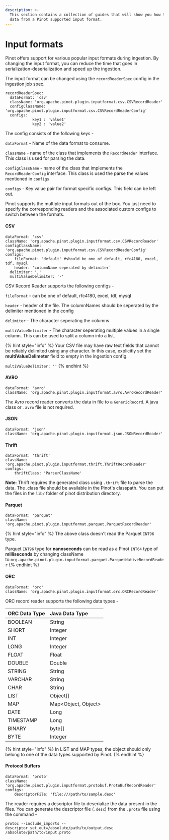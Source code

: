```yaml
---
description: >-
  This section contains a collection of guides that will show you how to import
  data from a Pinot supported input format.
---
```


# Input formats

Pinot offers support for various popular input formats during ingestion. By changing the input format, you can reduce the time that goes in serialization-deserialization and speed up the ingestion.

The input format can be changed using the `recordReaderSpec` config in the ingestion job spec.

```text
recordReaderSpec:
  dataFormat: 'csv'
  className: 'org.apache.pinot.plugin.inputformat.csv.CSVRecordReader'
  configClassName: 'org.apache.pinot.plugin.inputformat.csv.CSVRecordReaderConfig'
  configs: 
			key1 : 'value1'
			key2 : 'value2'
```

The config consists of the following keys -

`dataFormat` - Name of the data format to consume.

`className` - name of the class that implements the `RecordReader` interface. This class is used for parsing the data.

`configClassName` - name of the class that implements the `RecordReaderConfig` interface. This class is used the parse the values mentioned in `configs`

`configs` - Key value pair for format specific configs. This field can be left out.

Pinot supports the multiple input formats out of the box. You just need to specify the corresponding readers and the associated custom configs to switch between the formats.

#### CSV

```text
dataFormat: 'csv'
className: 'org.apache.pinot.plugin.inputformat.csv.CSVRecordReader'
configClassName: 'org.apache.pinot.plugin.inputformat.csv.CSVRecordReaderConfig'
configs:
	fileFormat: 'default' #should be one of default, rfc4180, excel, tdf, mysql
	header: 'columnName seperated by delimiter'
  delimiter: ','
  multiValueDelimiter: '-'
```

CSV Record Reader supports the following configs -

`fileFormat` - can be one of default, rfc4180, excel, tdf, mysql

`header` - header of the file. The columnNames should be seperated by the delimiter mentioned in the config

`delimiter` - The character seperating the columns

`multiValueDelimiter` - The character seperating multiple values in a single column. This can be used to split a column into a list.

{% hint style="info" %}
Your CSV file may have raw text fields that cannot be reliably delimited using any character. In this case, explicitly set the **multiValueDelimeter** field to empty in the ingestion config.   
  
`multiValueDelimiter: ''` 
{% endhint %}

#### AVRO

```text
dataFormat: 'avro'
className: 'org.apache.pinot.plugin.inputformat.avro.AvroRecordReader'
```

The Avro record reader converts the data in file to a `GenericRecord`. A java class or `.avro` file is not required.

#### JSON

```text
dataFormat: 'json'
className: 'org.apache.pinot.plugin.inputformat.json.JSONRecordReader'
```

#### Thrift

```text
dataFormat: 'thrift'
className: 'org.apache.pinot.plugin.inputformat.thrift.ThriftRecordReader'
configs:
	thriftClass: 'ParserClassName'
```

**Note**: Thrift requires the generated class using `.thrift` file to parse the data. The .class file should be available in the Pinot's classpath. You can put the files in the `lib/` folder of pinot distribution directory.

#### Parquet

```text
dataFormat: 'parquet'
className: 'org.apache.pinot.plugin.inputformat.parquet.ParquetRecordReader'
```

{% hint style="info" %}
The above class doesn't read the Parquet `INT96` type.

Parquet `INT96` type for **nanoseconds** can be read as a Pinot `INT64` type of **milliseconds** by changing className to:`org.apache.pinot.plugin.inputformat.parquet.ParquetNativeRecordReader`
{% endhint %}

#### ORC

```text
dataFormat: 'orc'
className: 'org.apache.pinot.plugin.inputformat.orc.ORCRecordReader'
```

ORC record reader supports the following data types -

| ORC Data Type | Java Data Type |
| :--- | :--- |
| BOOLEAN | String |
| SHORT | Integer |
| INT | Integer |
| LONG | Integer |
| FLOAT | Float |
| DOUBLE | Double |
| STRING | String |
| VARCHAR | String |
| CHAR | String |
| LIST | Object\[\] |
| MAP | Map&lt;Object, Object&gt; |
| DATE | Long |
| TIMESTAMP | Long |
| BINARY | byte\[\] |
| BYTE | Integer |

{% hint style="info" %}
In LIST and MAP types, the object should only belong to one of the data types supported by Pinot.
{% endhint %}

#### Protocol Buffers

```text
dataFormat: 'proto'
className: 'org.apache.pinot.plugin.inputformat.protobuf.ProtoBufRecordReader'
configs:
	descriptorFile: 'file:///path/to/sample.desc'
```

The reader requires a descriptor file to deserialize the data present in the files. You can generate the descriptor file \(`.desc`\) from the `.proto` file using the command -

```text
protoc --include_imports --descriptor_set_out=/absolute/path/to/output.desc /absolute/path/to/input.proto
```

